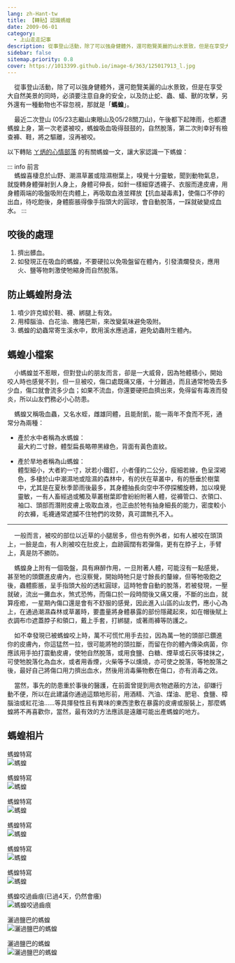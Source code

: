 ```yaml
---
lang: zh-Hant-tw
title: 【轉貼】認識螞蝗
date: 2009-06-01
category: 
  - 上山走走記事
description: 從事登山活動，除了可以強身健體外，還可飽覽美麗的山水景致，但是在享受大自然美景的同時，必須要注意自身的安全，以及防止蛇、蟲、蟻、獸的攻擊，另外還有一種動物也不容忽視，那就是「螞蝗」。 最近二次登山 (05/23志繼山東眼山及05/28關刀山)，午後都下起陣雨，也都遭螞蝗上身，第一次老婆被咬，螞蝗吸血吸得鼓鼓的，自然脫落，第二次則幸好有檢查褲、鞋，將之驅離，沒再被咬
sidebar: false
sitemap.priority: 0.8
cover: https://1013399.github.io/image-6/363/125017913_l.jpg
---
```


    從事登山活動，除了可以強身健體外，還可飽覽美麗的山水景致，但是在享受大自然美景的同時，必須要注意自身的安全，以及防止蛇、蟲、蟻、獸的攻擊，另外還有一種動物也不容忽視，那就是「**螞蝗**」。

    最近二次登山 (05/23志繼山東眼山及05/28關刀山)，午後都下起陣雨，也都遭螞蝗上身，第一次老婆被咬，螞蝗吸血吸得鼓鼓的，自然脫落，第二次則幸好有檢查褲、鞋，將之驅離，沒再被咬。  

<!-- more -->

以下轉貼 [ㄚ炳的心情部落](http://home.myemage.com/personal/mood/Mood_Subject_View.aspx?Sn=22064&S_ID=ypQm032711094669&Eus_Account=afafa) 的有關螞蝗一文，讓大家認識一下螞蝗：  

::: info 前言  
    螞蝗喜棲息於山野、潮濕草叢或陰濕樹葉上，嗅覺十分靈敏，聞到動物氣息，就旋轉身體彈射到人身上，身體可伸長，如針一樣細穿透襪子、衣服而達皮膚，用身體兩端的吸盤吸附在肉體上，再吸取血液並釋放【抗血凝毒素】，使傷口不停的出血，待吃飽後，身體膨脹得像手指頭大的圓球，會自動脫落，一踩就破變成血水。
:::

## 咬後的處理 
1. 擠出髒血。  
2. 如發現正在吸血的螞蝗，不要硬拉以免吸盤留在體內，引發潰爛發炎，應用火、鹽等物刺激使牠縮身而自然脫落。

## 防止螞蝗附身法
1. 噴少許克蟑於鞋、襪、綁腿上有效。  
2. 用樟腦油、白花油、撒隆巴斯，來改變氣味避免吸附。  
3. 螞蝗的幼蟲常寄生溪水中，飲用溪水應過濾，避免幼蟲附生體內。

## 螞蝗小檔案  
    小螞蝗並不惹眼，但對登山的朋友而言，卻是一大威脅，因為牠體積小，開始咬人時也感覺不到，但一旦被咬，傷口處既痛又癢，十分難過，而且通常牠吸去多少血，傷口就會流多少血；如果不流血，你還要硬把血擠出來，免得留有毒液而發炎，所以山友們務必小心防患。

    螞蝗又稱吸血蟲，又名水蛭，雌雄同體，且能耐飢，能一兩年不食而不死，通常分為兩種：

- 產於水中者稱為水螞蝗：  
最大約二寸餘，體型扁長略帶黑綠色，背面有黃色直紋。  

- 產於旱地者稱為山螞蝗：  
體型細小，大者約一寸，狀若小鐵釘，小者僅約二公分，瘦細若線，色呈深褐色，多棲於山中潮濕地或陰濕的森林中，有的伏在草叢中，有的懸垂於樹葉中，尤其是在夏秋季節雨後最多，其身體抽長向空中不停探觸旋轉，加以嗅覺靈敏，一有人畜經過或觸及草叢樹葉即會紛紛附著人體，從褲管口、衣領口、袖口、頭部而潛附皮膚上吸取血液，也正由於牠有抽身細長的能力，密度較小的衣褲，毛襪通常遮攔不住牠們的攻勢，真可謂無孔不入。

----

    一般而言，被咬的部位以近草的小腿居多，但也有例外者，如有人被咬在頭頂上，一臉是血，有人則被咬在肚皮上，血跡圓闊有若彈傷，更有在脖子上，手臂上，真是防不勝防。

    螞蝗身上附有一個吸盤，具有麻醉作用，一旦附著人體，可能沒有一點感覺，甚至牠的頭鑽進皮膚內，也沒察覺，開始時牠只是寸餘長的釐線，但等牠吸飽之後，蟲體膨脹，呈手指頭大般的透紅圓球，這時牠會自動的脫落，若被發現，一壓就破，流出一攤血水，煞式恐怖，而傷口於一段時間後又痛又癢，不斷的出血，就算痊癒，一星期內傷口還是會有不舒服的感覺，因此進入山區的山友們，應小心為上，在通過潮濕森林或草叢時，要盡量將身體暴露的部份隱藏起來，如在帽後賦上衣調布巾遮蓋脖子和領口，戴上手套，打綁腿，或著雨褲等防護之。

    如不幸發現已被螞蝗咬上時，萬不可慌忙用手去拉，因為萬一牠的頭部已鑽進你的皮膚內，你這猛然一拉，很可能將牠的頭拉斷，而留在你的體內傳染病菌，你應該用手拍打震動皮膚，使牠自然脫落，或用食鹽、白糖、煙草或石灰等揉抹之，可使牠脫落化為血水，或者用香煙，火柴等予以燻燒，亦可使之脫落，等牠脫落之後，最好自己將傷口用力擠出血水，然後用消毒藥物敷在傷口，亦有消毒之效。

    當然，事先的防患重於事後的醫護，在前面曾提到用衣物遮蔽的方法，卻嫌行動不便，所以在此建議你通過這類地形前，用酒精、汽油、煤油、肥皂、食鹽、樟腦油或紅花油……等具揮發性且有異味的東西塗敷在暴露的皮膚或服裝上，那麼螞蝗將不再喜歡你，當然，最有效的方法應該是遠離可能出產螞蝗的地方。


## 螞蝗相片
螞蝗特寫  
![螞蝗](https://1013399.github.io/image-6/363/125017532_l.jpg)

螞蝗特寫  
![螞蝗](https://1013399.github.io/image-6/363/125017539_l.jpg)

螞蝗特寫  
![螞蝗](https://1013399.github.io/image-6/363/125017541_l.jpg)

螞蝗特寫  
![螞蝗](https://1013399.github.io/image-6/363/125017606_l.jpg)

螞蝗特寫  
![螞蝗](https://1013399.github.io/image-6/363/125017613_l.jpg)

螞蝗特寫  
![螞蝗](https://1013399.github.io/image-6/363/125017627_l.jpg)

螞蝗咬過齒痕(已過4天，仍然會癢)  
![螞蝗咬過齒痕](https://1013399.github.io/image-6/363/125017690_l.jpg)

灑過鹽巴的螞蝗  
![灑過鹽巴的螞蝗](https://1013399.github.io/image-6/363/125017910_l.jpg)

灑過鹽巴的螞蝗  
![灑過鹽巴的螞蝗](https://1013399.github.io/image-6/363/125017913_l.jpg)